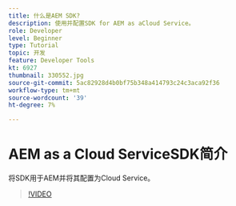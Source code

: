 ```yaml
---
title: 什么是AEM SDK?
description: 使用并配置SDK for AEM as aCloud Service。
role: Developer
level: Beginner
type: Tutorial
topic: 开发
feature: Developer Tools
kt: 6927
thumbnail: 330552.jpg
source-git-commit: 5ac82928d4b0bf75b348a414793c24c3aca92f36
workflow-type: tm+mt
source-wordcount: '39'
ht-degree: 7%

---
```



# AEM as a Cloud ServiceSDK简介

将SDK用于AEM并将其配置为Cloud Service。

>[!VIDEO](https://video.tv.adobe.com/v/330552/?quality=12&learn=on)